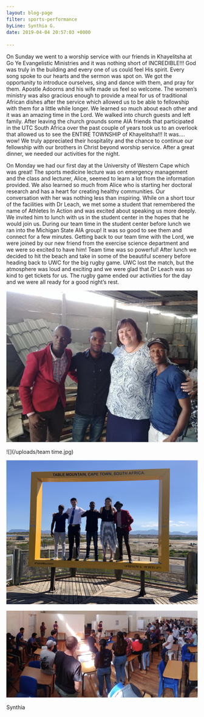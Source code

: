 ```yaml
---
layout: blog-page
filter: sports-performance
byLine: Synthia G.
date: 2019-04-04 20:57:03 +0000

---
```

On Sunday we went to a worship service with our friends in Khayelitsha at Go Ye Evangelistic Ministries and it was nothing short of INCREDIBLE!!! God was truly in the building and every one of us could feel His spirit. Every song spoke to our hearts and the sermon was spot on. We got the opportunity to introduce ourselves, sing and dance with them, and pray for them. Apostle Adoorns and his wife made us feel so welcome. The women’s ministry was also gracious enough to provide a meal for us of traditional African dishes after the service which allowed us to be able to fellowship with them for a little while longer. We learned so much about each other and it was an amazing time in the Lord. We walked into church guests and left family. After leaving the church grounds some AIA friends that participated in the UTC South Africa over the past couple of years took us to an overlook that allowed us to see the ENTIRE TOWNSHIP of Khayelitsha!!! It was.... wow! We truly appreciated their hospitality and the chance to continue our fellowship with our brothers in Christ beyond worship service. After a great dinner, we needed our activities for the night.

On Monday we had our first day at the University of Western Cape which was great! The sports medicine lecture was on emergency management and the class and lecturer, Alice, seemed to learn a lot from the information provided. We also learned so much from Alice who is starting her doctoral research and has a heart for creating healthy communities. Our conversation with her was nothing less than inspiring. While on a short tour of the facilities with Dr Leach, we met some a student that remembered the name of Athletes In Action and was excited about speaking us more deeply. We invited him to lunch with us in the student center in the hopes that he would join us. During our team time in the student center before lunch we ran into the Michigan State AIA group! It was so good to see them and connect for a few minutes. Getting back to our team time with the Lord, we were joined by our new friend from the exercise science department and we were so excited to have him! Team time was so powerful! After lunch we decided to hit the beach and take in some of the beautiful scenery before heading back to UWC for the big rugby game. UWC lost the match, but the atmosphere was loud and exciting and we were glad that Dr Leach was so kind to get tickets for us. The rugby game ended our activities for the day and we were all ready for a good night’s rest.

![](/uploads/fullsizeoutput_2d1.jpeg "Friends from Khayelitsha")

![](/uploads/team time.jpg)

![](/uploads/Khayelitsha.jpg)

![](/uploads/fullsizeoutput_2d0.jpeg)

Synthia